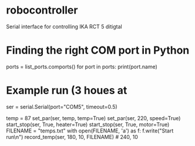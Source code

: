 # robocontroller
Serial interface for controlling IKA RCT 5 ditigtal

# Finding the right COM port in Python
ports = list_ports.comports()
  for port in ports:
      print(port.name)

# Example run (3 houes at 
ser = serial.Serial(port="COM5", timeout=0.5)

 temp = 87
    set_par(ser, temp, temp=True)
    set_par(ser, 220, speed=True)
    start_stop(ser, True, heater=True)
    start_stop(ser, True, motor=True)
    FILENAME = "temps.txt"
    with open(FILENAME, 'a') as f:
        f.write("Start run\n")
    record_temp(ser, 180, 10, FILENAME) # 240, 10
  
